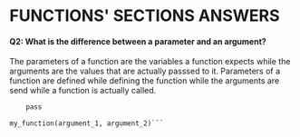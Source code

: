 # FUNCTIONS' SECTIONS ANSWERS

#### Q2: What is the difference between a parameter and an argument?
The parameters of a function are the variables a function expects while the arguments are the values that are actually passsed to it. Parameters of a function are defined while defining the function while the arguments are send while a function is actually called.

```def my_function(parameter_1, parameter_2):
    pass

my_function(argument_1, argument_2)```
